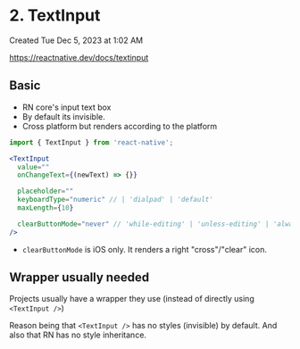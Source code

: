 # 2. TextInput
Created Tue Dec 5, 2023 at 1:02 AM

https://reactnative.dev/docs/textinput

## Basic
- RN core's input text box
- By default its invisible.
- Cross platform but renders according to the platform

```jsx
import { TextInput } from 'react-native';

<TextInput
  value=""
  onChangeText={(newText) => {}}

  placeholder=""
  keyboardType="numeric" // | 'dialpad' | 'default'
  maxLength={10}

  clearButtonMode="never" // 'while-editing' | 'unless-editing' | 'always'
/>
```
- `clearButtonMode` is iOS only. It renders a right "cross"/"clear" icon.


## Wrapper usually needed
Projects usually have a wrapper they use (instead of directly using `<TextInput />`)

Reason being that `<TextInput />` has no styles (invisible) by default. And also that RN has no style inheritance.